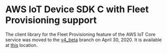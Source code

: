 # AWS IoT Device SDK C with Fleet Provisioning support

The client library for the Fleet Provisioning feature of the AWS IoT Core service was moved to the [v4_beta](https://github.com/aws/aws-iot-device-sdk-embedded-C/tree/v4_beta) branch on April 30, 2020. It is available at [this](https://github.com/aws/aws-iot-device-sdk-embedded-C/tree/v4_beta/libraries/aws/provisioning) location.